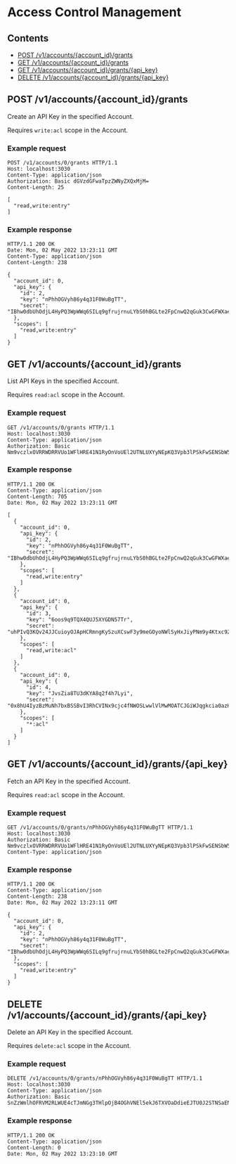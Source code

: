 # Access Control Management

## Contents

* [POST /v1/accounts/{account_id}/grants](#post-v1accountsaccount_idgrants)
* [GET /v1/accounts/{account_id}/grants](#get-v1accountsaccount_idgrants)
* [GET /v1/accounts/{account_id}/grants/{api_key}](#get-v1accountsaccount_idgrantsapi_key)
* [DELETE /v1/accounts/{account_id}/grants/{api_key}](#delete-v1accountsaccount_idgrantsapi_key)

## POST /v1/accounts/{account_id}/grants

Create an API Key in the specified Account.

Requires `write:acl` scope in the Account.

### Example request

```http
POST /v1/accounts/0/grants HTTP/1.1
Host: localhost:3030
Content-Type: application/json
Authorization: Basic dGVzdGFwaTpzZWNyZXQxMjM=
Content-Length: 25

[
  "read,write:entry"
]
```

### Example response

```http
HTTP/1.1 200 OK
Date: Mon, 02 May 2022 13:23:11 GMT
Content-Type: application/json
Content-Length: 238

{
  "account_id": 0,
  "api_key": {
    "id": 2,
    "key": "nPhhOGVyh86y4q31F0WuBgTT",
    "secret": "IBhw0dbUhOdjL4HyPQ3WpWWq6SILq9gfrujrnuLYbS0hBGLte2FpCnwQ2qGuk3CwGFWXaeTTTnodxtasDrUCIZYF7GM9B4Z8DYERbWPVriQD3FbStsmJzJStnsPd4Bif"
  },
  "scopes": [
    "read,write:entry"
  ]
}
```


## GET /v1/accounts/{account_id}/grants

List API Keys in the specified Account.

Requires `read:acl` scope in the Account.

### Example request

```http
GET /v1/accounts/0/grants HTTP/1.1
Host: localhost:3030
Content-Type: application/json
Authorization: Basic Nm9vczlxOVRRWDRRVUo1WFlHRE41N1RyOnVoUEl2UTNLUXYyNEpKQ3Vpb3lPSkFwSENSbW5nS3lTenVYQ3N3RjN5OW1lR095b05XbFN5SHhKaXlQTm05eTRLdHhjOTJKWG9wMDlRa3RDQ1pFTml1NUdkWDZaMlBOVHNSTXRiMGpyYlJBTGtnSjZkb09oSkUxVFM2M2FJNHEx

```

### Example response

```http
HTTP/1.1 200 OK
Content-Type: application/json
Content-Length: 705
Date: Mon, 02 May 2022 13:23:11 GMT

[
  {
    "account_id": 0,
    "api_key": {
      "id": 2,
      "key": "nPhhOGVyh86y4q31F0WuBgTT",
      "secret": "IBhw0dbUhOdjL4HyPQ3WpWWq6SILq9gfrujrnuLYbS0hBGLte2FpCnwQ2qGuk3CwGFWXaeTTTnodxtasDrUCIZYF7GM9B4Z8DYERbWPVriQD3FbStsmJzJStnsPd4Bif"
    },
    "scopes": [
      "read,write:entry"
    ]
  },
  {
    "account_id": 0,
    "api_key": {
      "id": 3,
      "key": "6oos9q9TQX4QUJ5XYGDN57Tr",
      "secret": "uhPIvQ3KQv24JJCuioyOJApHCRmngKySzuXCswF3y9meGOyoNWlSyHxJiyPNm9y4Ktxc92JXop09QktCCZENiu5GdX6Z2PNTsRMtb0jrbRALkgJ6doOhJE1TS63aI4q1"
    },
    "scopes": [
      "read,write:acl"
    ]
  },
  {
    "account_id": 0,
    "api_key": {
      "id": 4,
      "key": "JvsZia8TU3dKYA8q2f4h7Lyi",
      "secret": "0x8hU4IyzBzMuNh7bxBSSBvI3RhCVINx9cjc4fNWOSLwwlVlMwMOATCJGiWJqgkcia0azHqxVVTeG06tqdzGeY7vTRJfIDAIE1rw3e5YrBRpNcIRZYcOKe52T1tsoqjO"
    },
    "scopes": [
      "*:acl"
    ]
  }
]
```


## GET /v1/accounts/{account_id}/grants/{api_key}

Fetch an API Key in the specified Account.

Requires `read:acl` scope in the Account.

### Example request

```http
GET /v1/accounts/0/grants/nPhhOGVyh86y4q31F0WuBgTT HTTP/1.1
Host: localhost:3030
Authorization: Basic Nm9vczlxOVRRWDRRVUo1WFlHRE41N1RyOnVoUEl2UTNLUXYyNEpKQ3Vpb3lPSkFwSENSbW5nS3lTenVYQ3N3RjN5OW1lR095b05XbFN5SHhKaXlQTm05eTRLdHhjOTJKWG9wMDlRa3RDQ1pFTml1NUdkWDZaMlBOVHNSTXRiMGpyYlJBTGtnSjZkb09oSkUxVFM2M2FJNHEx
Content-Type: application/json

```

### Example response

```http
HTTP/1.1 200 OK
Content-Type: application/json
Content-Length: 238
Date: Mon, 02 May 2022 13:23:11 GMT

{
  "account_id": 0,
  "api_key": {
    "id": 2,
    "key": "nPhhOGVyh86y4q31F0WuBgTT",
    "secret": "IBhw0dbUhOdjL4HyPQ3WpWWq6SILq9gfrujrnuLYbS0hBGLte2FpCnwQ2qGuk3CwGFWXaeTTTnodxtasDrUCIZYF7GM9B4Z8DYERbWPVriQD3FbStsmJzJStnsPd4Bif"
  },
  "scopes": [
    "read,write:entry"
  ]
}
```


## DELETE /v1/accounts/{account_id}/grants/{api_key}

Delete an API Key in the specified Account.

Requires `delete:acl` scope in the Account.

### Example request

```http
DELETE /v1/accounts/0/grants/nPhhOGVyh86y4q31F0WuBgTT HTTP/1.1
Host: localhost:3030
Content-Type: application/json
Authorization: Basic SnZzWmlhOFRVM2RLWUE4cTJmNGg3THlpOjB4OGhVNEl5ekJ6TXVOaDdieEJTU0J2STNSaENWSU54OWNqYzRmTldPU0x3d2xWbE13TU9BVENKR2lXSnFna2NpYTBhekhxeFZWVGVHMDZ0cWR6R2VZN3ZUUkpmSURBSUUxcnczZTVZckJScE5jSVJaWWNPS2U1MlQxdHNvcWpP

```

### Example response

```http
HTTP/1.1 200 OK
Content-Type: application/json
Content-Length: 0
Date: Mon, 02 May 2022 13:23:10 GMT


```


